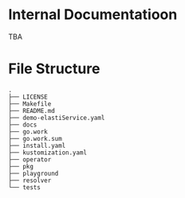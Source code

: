 # Internal Documentatioon 
TBA


# File Structure
```
.
├── LICENSE
├── Makefile
├── README.md
├── demo-elastiService.yaml
├── docs
├── go.work
├── go.work.sum
├── install.yaml
├── kustomization.yaml
├── operator
├── pkg
├── playground
├── resolver
└── tests

```